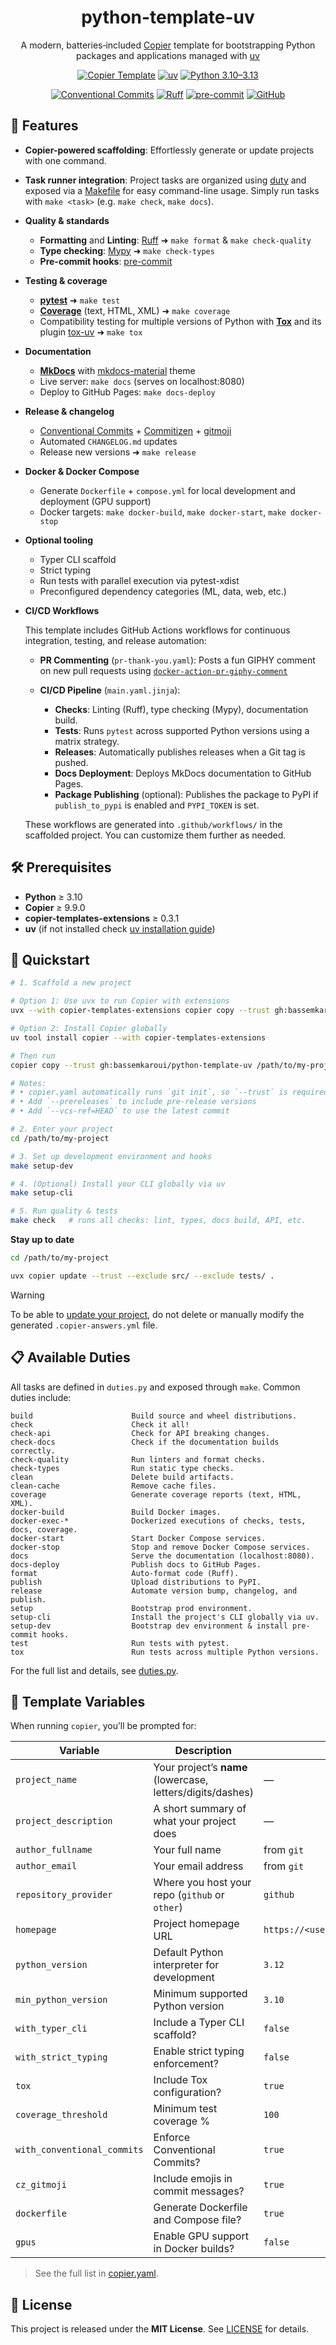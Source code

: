 <div align="center">

# python-template-uv

A modern, batteries‑included [Copier](https://github.com/copier-org/copier) template for bootstrapping Python packages and applications managed with [uv](https://github.com/Astral-Projects/uv)

[![Copier Template](https://img.shields.io/badge/copier-9.6.0-blue.svg)](https://copier.readthedocs.io/)
[![uv](https://img.shields.io/endpoint?url=https://raw.githubusercontent.com/astral-sh/uv/main/assets/badge/v0.json)](https://github.com/astral-sh/uv)
[![Python 3.10–3.13](https://img.shields.io/badge/python-3.10%20|%203.11%20|%203.12%20|%203.13-blue.svg)]()

[![Conventional Commits](https://img.shields.io/badge/Conventional%20Commits-1.0.0-%23FE5196?logo=conventionalcommits&logoColor=white)](https://conventionalcommits.org)
[![Ruff](https://img.shields.io/endpoint?url=https://raw.githubusercontent.com/astral-sh/ruff/main/assets/badge/v2.json)](https://github.com/astral-sh/ruff)
[![pre-commit](https://img.shields.io/badge/pre--commit-enabled-brightgreen?logo=pre-commit)](https://github.com/pre-commit/pre-commit)
[![GitHub](https://img.shields.io/github/license/bassemkaroui/python-template-uv)](https://github.com/bassemkaroui/python-template-uv/blob/main/LICENSE)

</div>

## 🚀 Features

- **Copier-powered scaffolding**:
  Effortlessly generate or update projects with one command.

- **Task runner integration**:
  Project tasks are organized using [duty](https://github.com/pawamoy/duty) and exposed via a [Makefile](https://github.com/bassemkaroui/python-template-uv/blob/main/template/Makefile.jinja) for easy command-line usage.
  Simply run tasks with `make <task>` (e.g. `make check`, `make docs`).

- **Quality & standards**

  - **Formatting** and **Linting**: [Ruff](https://github.com/astral-sh/ruff) ➜ `make format` & `make check-quality`
  - **Type checking**: [Mypy](https://github.com/python/mypy) ➜ `make check-types`
  - **Pre-commit hooks**: [pre-commit](https://pre-commit.com/)

- **Testing & coverage**

  - [**pytest**](https://github.com/pytest-dev/pytest) ➜ `make test`
  - [**Coverage**](https://github.com/nedbat/coveragepy) (text, HTML, XML) ➜ `make coverage`
  - Compatibility testing for multiple versions of Python with [**Tox**](https://github.com/tox-dev/tox) and its plugin [tox-uv](https://github.com/tox-dev/tox-uv) ➜ `make tox`

- **Documentation**

  - [**MkDocs**](https://github.com/mkdocs/mkdocs) with [mkdocs-material](https://github.com/squidfunk/mkdocs-material) theme
  - Live server: `make docs` (serves on localhost:8080)
  - Deploy to GitHub Pages: `make docs-deploy`

- **Release & changelog**

  - [Conventional Commits](https://www.conventionalcommits.org/) + [Commitizen](https://github.com/commitizen-tools/commitizen) + [gitmoji](https://github.com/ljnsn/cz-conventional-gitmoji)
  - Automated `CHANGELOG.md` updates
  - Release new versions ➜ `make release`

- **Docker & Docker Compose**

  - Generate `Dockerfile` + `compose.yml` for local development and deployment (GPU support)
  - Docker targets: `make docker-build`, `make docker-start`, `make docker-stop`

- **Optional tooling**

  - Typer CLI scaffold
  - Strict typing
  - Run tests with parallel execution via pytest-xdist
  - Preconfigured dependency categories (ML, data, web, etc.)

- **CI/CD Workflows**

  This template includes GitHub Actions workflows for continuous integration, testing, and release automation:

  - **PR Commenting** (`pr-thank-you.yaml`): Posts a fun GIPHY comment on new pull requests using [`docker-action-pr-giphy-comment`](https://github.com/bassemkaroui/docker-action-pr-giphy-comment)

  - **CI/CD Pipeline** (`main.yaml.jinja`):
    - **Checks**: Linting (Ruff), type checking (Mypy), documentation build.
    - **Tests**: Runs `pytest` across supported Python versions using a matrix strategy.
    - **Releases**: Automatically publishes releases when a Git tag is pushed.
    - **Docs Deployment**: Deploys MkDocs documentation to GitHub Pages.
    - **Package Publishing** (optional): Publishes the package to PyPI if `publish_to_pypi` is enabled and `PYPI_TOKEN` is set.

  These workflows are generated into `.github/workflows/` in the scaffolded project. You can customize them further as needed.

## 🛠 Prerequisites

- **Python** ≥ 3.10
- **Copier** ≥ 9.9.0
- **copier-templates-extensions** ≥ 0.3.1
- **uv** (if not installed check [uv installation guide](https://docs.astral.sh/uv/getting-started/installation/))

## 🎉 Quickstart

```bash
# 1. Scaffold a new project

# Option 1: Use uvx to run Copier with extensions
uvx --with copier-templates-extensions copier copy --trust gh:bassemkaroui/python-template-uv /path/to/my-project

# Option 2: Install Copier globally
uv tool install copier --with copier-templates-extensions

# Then run
copier copy --trust gh:bassemkaroui/python-template-uv /path/to/my-project

# Notes:
# • copier.yaml automatically runs `git init`, so `--trust` is required
# • Add `--prereleases` to include pre-release versions
# • Add `--vcs-ref=HEAD` to use the latest commit

# 2. Enter your project
cd /path/to/my-project

# 3. Set up development environment and hooks
make setup-dev

# 4. (Optional) Install your CLI globally via uv
make setup-cli

# 5. Run quality & tests
make check   # runs all checks: lint, types, docs build, API, etc.
```

**Stay up to date**

```bash
cd /path/to/my-project

uvx copier update --trust --exclude src/ --exclude tests/ .
```

> [!WARNING]
> To be able to [update your project](https://copier.readthedocs.io/en/stable/updating/), do not delete or manually modify the generated `.copier-answers.yml` file.

## 📋 Available Duties

All tasks are defined in `duties.py` and exposed through `make`. Common duties include:

```
build                      Build source and wheel distributions.
check                      Check it all!
check-api                  Check for API breaking changes.
check-docs                 Check if the documentation builds correctly.
check-quality              Run linters and format checks.
check-types                Run static type checks.
clean                      Delete build artifacts.
clean-cache                Remove cache files.
coverage                   Generate coverage reports (text, HTML, XML).
docker-build               Build Docker images.
docker-exec-*              Dockerized executions of checks, tests, docs, coverage.
docker-start               Start Docker Compose services.
docker-stop                Stop and remove Docker Compose services.
docs                       Serve the documentation (localhost:8080).
docs-deploy                Publish docs to GitHub Pages.
format                     Auto-format code (Ruff).
publish                    Upload distributions to PyPI.
release                    Automate version bump, changelog, and publish.
setup                      Bootstrap prod environment.
setup-cli                  Install the project's CLI globally via uv.
setup-dev                  Bootstrap dev environment & install pre-commit hooks.
test                       Run tests with pytest.
tox                        Run tests across multiple Python versions.
```

For the full list and details, see [duties.py](https://github.com/bassemkaroui/python-template-uv/blob/main/template/duties.py.jinja).

## 🔧 Template Variables

When running `copier`, you’ll be prompted for:

| Variable                    | Description                                                | Default                           |
| --------------------------- | ---------------------------------------------------------- | --------------------------------- |
| `project_name`              | Your project’s **name** (lowercase, letters/digits/dashes) | _—_                               |
| `project_description`       | A short summary of what your project does                  | _—_                               |
| `author_fullname`           | Your full name                                             | from `git`                        |
| `author_email`              | Your email address                                         | from `git`                        |
| `repository_provider`       | Where you host your repo (`github` or `other`)             | `github`                          |
| `homepage`                  | Project homepage URL                                       | `https://<user>.github.io/<proj>` |
| `python_version`            | Default Python interpreter for development                 | `3.12`                            |
| `min_python_version`        | Minimum supported Python version                           | `3.10`                            |
| `with_typer_cli`            | Include a Typer CLI scaffold?                              | `false`                           |
| `with_strict_typing`        | Enable strict typing enforcement?                          | `false`                           |
| `tox`                       | Include Tox configuration?                                 | `true`                            |
| `coverage_threshold`        | Minimum test coverage %                                    | `100`                             |
| `with_conventional_commits` | Enforce Conventional Commits?                              | `true`                            |
| `cz_gitmoji`                | Include emojis in commit messages?                         | `true`                            |
| `dockerfile`                | Generate Dockerfile and Compose file?                      | `true`                            |
| `gpus`                      | Enable GPU support in Docker builds?                       | `false`                           |

> See the full list in [copier.yaml](https://github.com/bassemkaroui/python-template-uv/blob/main/copier.yaml).

## 📄 License

This project is released under the **MIT License**. See [LICENSE](https://github.com/bassemkaroui/python-template-uv/blob/main/LICENSE) for details.

